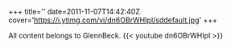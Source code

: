 +++
title=''
date=2011-11-07T14:42:40Z
cover='https://i.ytimg.com/vi/dn6OBrWHIpI/sddefault.jpg'
+++

All content belongs to GlennBeck.
{{< youtube dn6OBrWHIpI >}}
